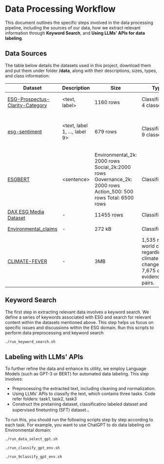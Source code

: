 # Data Processing Workflow

This document outlines the specific steps involved in the data processing pipeline, including the sources of our data, how we extract relevant information through **Keyword Search**, and **Using LLMs' APIs for data labeling**.

## Data Sources

The table below details the datasets used in this project, download them and put them under folder **/data**, along with their descriptions, sizes, types, and class information:

<table>
    <thead>
        <tr>
            <th>Dataset</th>
            <th>Description</th>
            <th>Size</th>
            <th>Type</th>
            <th>Classes</th>
        </tr>
    </thead>
    <tbody>
        <tr>
            <td>
<a href="https://huggingface.co/datasets/Abhijeet3922/ESG-Prospectus-Clarity-Category" rel="noopener" target="_blank">ESG-Prospectus-Clarity-Category</a></td>
            <td>&lt;text, label&gt;</td>
            <td>1160 rows</td>
            <td>Classification: 4 classes</td>
            <td>Specific; Ambiguous; Generic; Risk</td>
        </tr>
        <tr>
            <td>
<a href="https://huggingface.co/datasets/TrajanovRisto/esg-sentiment" rel="noopener" target="_blank">esg-sentiment</a></td>
            <td>&lt;text, label 1, …, label 9&gt;</td>
            <td>679 rows</td>
            <td>Classification: 9 classes</td>
            <td>&lt;Environmental, Social, Governance&gt; * &lt;Positive, Neutral, Negative&gt;</td>
        </tr>
        <tr>
            <td><a href="https://huggingface.co/ESGBERT" rel="noopener" target="_blank">ESGBERT</a></td>
            <td>&lt;sentence&gt;</td>
            <td>Environmental_2k: 2000 rows
Social_2k:2000 rows
Governance_2k: 2000 rows
Action_500: 500 rows
Total: 6500 rows</td>
            <td>Classification</td>
            <td>Split data into: action, environmental, social, governance. Each labeled: &lt;0, 1&gt;</td>
        </tr>
        <tr>
            <td> <a href="https://www.kaggle.com/datasets/equintel/dax-esg-media-dataset?select=esg_documents_for_dax_companies.csv" rel="noopener" target="_blank">DAX ESG Media Dataset</a></td>
            <td>-</td>
            <td>11455 rows</td>
            <td>Classification</td>
            <td>-</td>
        </tr>
        <tr>
            <td>
<a href="https://huggingface.co/datasets/climatebert/environmental_claims?row=95">Environmental_claims</a>
</td>
            <td>-</td>
            <td>272 kB</td>
            <td>Classification</td>
            <td>environmental claim: Yes / No</td>
        </tr>
        <tr>
            <td>
<a href="https://www.sustainablefinance.uzh.ch/en/research/climate-fever.html">CLIMATE-FEVER</a></td>
            <td>-</td>
            <td>3MB</td>
            <td>1,535 real-world claims regarding climate-change. 7,675 claim-evidence pairs.
            <td>-</td>

</td>
        </tr>
    </tbody>
</table>

## Keyword Search

The first step in extracting relevant data involves a keyword search. We define a series of keywords associated with ESG and search for relevant content within the datasets mentioned above. This step helps us focus on specific issues and discussions within the ESG domain. Run this scripts to perform data preprocessing and keyword search

```bash
./run_keyword_search.sh
```

## Labeling with LLMs' APIs

To further refine the data and enhance its utility, we employ Language Models (such as GPT-3 or BERT) for automated data labeling. This step involves:

- Preprocessing the extracted text, including cleaning and normalization.
- Using LLMs' APIs to classify the text, which contains three tasks. Code refer folders: task1, task2, task3
- Construct the pretaining dataset, classificatino labeled dataset and supervised finetunting (SFT) dataset.、

To run this, you should run the following scripts step by step according to each task. For example, you want to use ChatGPT to do data labeling on Environmental domain:

```bash
./run_data_select_gpt.sh
```

```bash
./run_classify_gpt_env.sh
```

```bash
./run_9classify_gpt_env.sh
```
